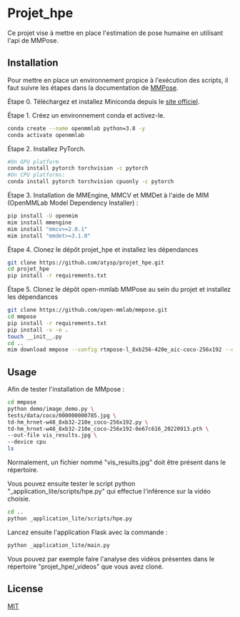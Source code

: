 # Projet_hpe

Ce projet vise à mettre en place l'estimation de pose humaine en utilisant l'api de MMPose.

## Installation

Pour mettre en place un environnement propice à l'exécution des scripts, il faut suivre les étapes dans la documentation de [MMPose](https://mmpose.readthedocs.io/en/latest/installation.html). 

Étape 0. Téléchargez et installez Miniconda depuis le [site officiel](https://docs.conda.io/en/latest/miniconda.html).


Étape 1. Créez un environnement conda et activez-le.
```bash
conda create --name openmmlab python=3.8 -y
conda activate openmmlab
```
Étape 2. Installez PyTorch.

```bash
#On GPU platform
conda install pytorch torchvision -c pytorch
#On CPU platforms:
conda install pytorch torchvision cpuonly -c pytorch
```

Étape 3. Installation de MMEngine, MMCV et MMDet à l'aide de MIM (OpenMMLab Model Dependency Installer) :

```bash
pip install -U openmim
mim install mmengine
mim install "mmcv>=2.0.1"
mim install "mmdet>=3.1.0"
```

Étape 4. Clonez le dépôt projet_hpe et installez les dépendances

```bash
git clone https://github.com/atysp/projet_hpe.git
cd projet_hpe
pip install -r requirements.txt
```
Étape 5. Clonez le dépôt open-mmlab MMPose au sein du projet et installez les dépendances

```bash
git clone https://github.com/open-mmlab/mmpose.git
cd mmpose
pip install -r requirements.txt
pip install -v -e .
touch __init__.py
cd ..
mim download mmpose --config rtmpose-l_8xb256-420e_aic-coco-256x192 --dest .
```

## Usage

Afin de tester l'installation de MMpose : 
```bash
cd mmpose
python demo/image_demo.py \
tests/data/coco/000000000785.jpg \
td-hm_hrnet-w48_8xb32-210e_coco-256x192.py \
td-hm_hrnet-w48_8xb32-210e_coco-256x192-0e67c616_20220913.pth \
--out-file vis_results.jpg \
--device cpu
ls
```
Normalement, un fichier nommé "vis_results.jpg" doit être présent dans le répertoire.

Vous pouvez ensuite tester le script python
"_application_lite/scripts/hpe.py" qui effectue l'inférence sur la vidéo choisie.

```bash
cd ..
python _application_lite/scripts/hpe.py
```

Lancez ensuite l'application Flask avec la commande : 

```bash
python _application_lite/main.py
```

Vous pouvez par exemple faire l'analyse des vidéos présentes dans le répertoire "projet_hpe/_videos" que vous avez cloné. 

## License

[MIT](https://choosealicense.com/licenses/mit/)